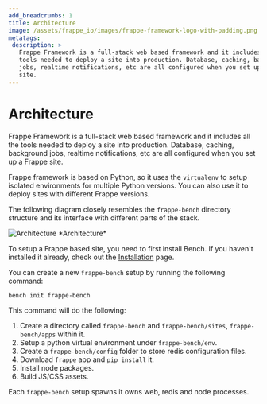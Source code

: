 ```yaml
---
add_breadcrumbs: 1
title: Architecture
image: /assets/frappe_io/images/frappe-framework-logo-with-padding.png
metatags:
 description: >
   Frappe Framework is a full-stack web based framework and it includes all the
   tools needed to deploy a site into production. Database, caching, background
   jobs, realtime notifications, etc are all configured when you set up a Frappe
   site.
---
```


# Architecture

Frappe Framework is a full-stack web based framework and it includes all the
tools needed to deploy a site into production. Database, caching, background
jobs, realtime notifications, etc are all configured when you set up a Frappe
site.

Frappe framework is based on Python, so it uses the `virtualenv` to setup
isolated environments for multiple Python versions. You can also use it to
deploy sites with different Frappe versions.

The following diagram closely resembles the `frappe-bench` directory structure
and its interface with different parts of the stack.

<img src="/docs/assets/img/architecture.png" alt="Architecture" class="mb-3">
*Architecture*

To setup a Frappe based site, you need to first install Bench. If you haven't
installed it already, check out the [Installation](/docs/user/en/installation)
page.

You can create a new `frappe-bench` setup by running the following command:

```sh
bench init frappe-bench
```

This command will do the following:

1. Create a directory called `frappe-bench` and `frappe-bench/sites`, `frappe-bench/apps` within it.
1. Setup a python virtual environment under `frappe-bench/env`.
1. Create a `frappe-bench/config` folder to store redis configuration files.
1. Download `frappe` app and `pip install` it.
1. Install node packages.
1. Build JS/CSS assets.

Each `frappe-bench` setup spawns it owns web, redis and node processes.
